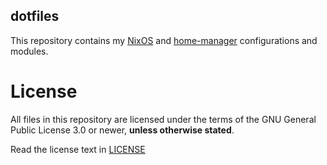 dotfiles
--------
This repository contains my [NixOS](https://nixos.org/) and [home-manager](https://github.com/nix-community/home-manager) configurations and modules.

# License
All files in this repository are licensed under the terms of the GNU General Public License 3.0 or newer, **unless otherwise stated**.

Read the license text in [LICENSE](LICENSE)
